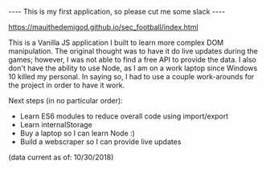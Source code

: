 ---- This is my first application, so please cut me some slack ----

https://mauithedemigod.github.io/sec_football/index.html

This is a Vanilla JS application I built to learn more complex DOM manipulation.  The original thought was to have it do live updates during the games; however, I was not able to find a free API to provide the data.  I also don't have the ability to use Node, as I am on a work laptop since Windows 10 killed my personal.  In saying so, I had to use a couple work-arounds for the project in order to have it work.

Next steps (in no particular order):
  - Learn ES6 modules to reduce overall code using import/export
  - Learn internalStorage
  - Buy a laptop so I can learn Node :)
  - Build a webscraper so I can provide live updates

(data current as of: 10/30/2018)
